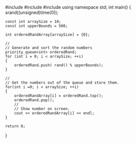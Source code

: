 
#include<iostream>
#include<queue>
#include<ctime>
using namespace std;
int main() 
{
    srand((unsigned)time(0));

    const int arraySize = 10;
    const int upperBounds = 500;

    int orderedRandArray[arraySize] = {0};
    
    //
    // Generate and sort the random numbers
    priority_queue<int> orderedRand;
    for (int i = 0; i < arraySize; ++i)
    {
        orderedRand.push( rand() % upperBounds);
    }
    
    //
    // Get the numbers out of the queue and store them.
    for(int i =0; i < arraySize; ++i)
    {
        orderedRandArray[i] = orderedRand.top();
        orderedRand.pop();
        //
        // Show number on screen.
        cout << orderedRandArray[i] << endl;
    }

    return 0;

}

